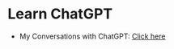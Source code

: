 # Learn ChatGPT

- My Conversations with ChatGPT: [Click here](https://gist.github.com/sahilrajput03/c209167002a8a52722b09fa73456e3a1)
